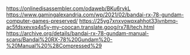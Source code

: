 
https://onlinedisassembler.com/odaweb/BKu6rvkL
https://www.gamingalexandria.com/wp/2021/02/bandai-rx-78-gundam-computer-games-preserved/
https://25yg7xnxvowpxahhot33jvnbmq-ac5fdsxevxq4s5y-my-coocan.translate.goog/rx78/tech.html
https://archive.org/details/bandai-rx-78-gundam-manual-scans/Bandai%20RX-78%20Gundam%20-%20Manual%20%28Compressed%29
